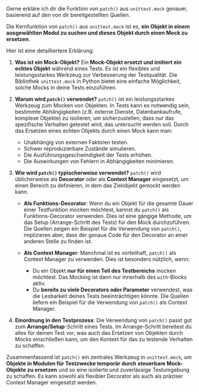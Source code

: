 Gerne erkläre ich dir die Funktion von `patch()` aus `unittest.mock` genauer, basierend auf den von dir bereitgestellten Quellen.

Die Kernfunktion von `patch()` aus `unittest.mock` ist es, **ein Objekt in einem ausgewählten Modul zu suchen und dieses Objekt durch einen Mock zu ersetzen**.

Hier ist eine detailliertere Erklärung:

1.  **Was ist ein Mock-Objekt?**
    Ein **Mock-Objekt ersetzt und imitiert ein echtes Objekt** während eines Tests. Es ist ein flexibles und leistungsstarkes Werkzeug zur Verbesserung der Testqualität. Die Bibliothek `unittest.mock` in Python bietet eine einfache Möglichkeit, solche Mocks in deine Tests einzuführen.

2.  **Warum wird `patch()` verwendet?**
    `patch()` ist ein leistungsstarkes Werkzeug zum Mocken von Objekten. In Tests kann es notwendig sein, bestimmte Abhängigkeiten (z.B. externe Dienste, Datenbankaufrufe, komplexe Objekte) zu isolieren, um sicherzustellen, dass nur das spezifische Verhalten getestet wird, das untersucht werden soll. Durch das Ersetzen eines echten Objekts durch einen Mock kann man:
    *   Unabhängig von externen Faktoren testen.
    *   Schwer reproduzierbare Zustände simulieren.
    *   Die Ausführungsgeschwindigkeit der Tests erhöhen.
    *   Die Auswirkungen von Fehlern in Abhängigkeiten minimieren.

3.  **Wie wird `patch()` typischerweise verwendet?**
    `patch()` wird üblicherweise als **Decorator** oder als **Context Manager** eingesetzt, um einen Bereich zu definieren, in dem das Zielobjekt gemockt werden kann.

    *   **Als Funktions-Decorator**:
        Wenn du ein Objekt für die gesamte Dauer einer Testfunktion mocken möchtest, kannst du `patch()` als Funktions-Decorator verwenden. Dies ist eine gängige Methode, um das Setup (Arrange-Schritt des Tests) für den Mock durchzuführen.
        Die Quellen zeigen ein Beispiel für die Verwendung von `patch()`, implizieren aber, dass der genaue Code für den Decorator an einer anderen Stelle zu finden ist.

    *   **Als Context Manager**:
        Manchmal ist es vorteilhaft, `patch()` als Context Manager zu verwenden. Dies ist besonders nützlich, wenn:
        *   Du ein Objekt **nur für einen Teil des Testbereichs** mocken möchtest. Das Mocking ist dann nur innerhalb des `with`-Blocks aktiv.
        *   Du **bereits zu viele Decorators oder Parameter** verwendest, was die Lesbarkeit deines Tests beeinträchtigen könnte.
        Die Quellen liefern ein Beispiel für die Verwendung von `patch()` als Context Manager.

4.  **Einordnung in den Testprozess**:
    Die Verwendung von `patch()` passt gut zum **Arrange/Setup**-Schritt eines Tests. Im Arrange-Schritt bereitest du alles für deinen Test vor, was auch das Ersetzen von Objekten durch Mocks einschließen kann, um den Kontext für das zu testende Verhalten zu schaffen.

Zusammenfassend ist `patch()` ein zentrales Werkzeug in `unittest.mock`, um **Objekte in Modulen für Testzwecke temporär durch steuerbare Mock-Objekte zu ersetzen** und so eine isolierte und zuverlässige Testumgebung zu schaffen. Es kann sowohl als flexibler Decorator als auch als präziser Context Manager eingesetzt werden.